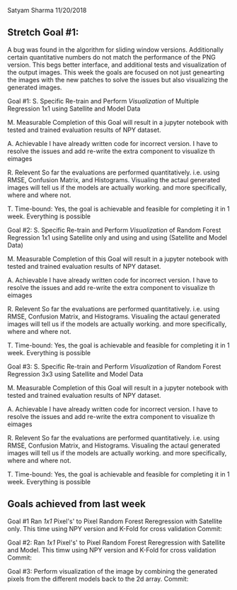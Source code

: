 Satyam Sharma
11/20/2018

## Stretch Goal #1: 
A bug was found in the algorithm for sliding window versions. Additionally certain quantitative numbers do not match the performance of the PNG version. This begs better interface, and additional tests and visualization of the output images. This week the goals are focused on not just genearting the images with the new patches to solve the issues but also visualizing the generated images. 

Goal #1:
S. Specific
Re-train and Perform *Visualization* of Multiple Regression 1x1 using Satellite and Model Data 

M. Measurable
Completion of this Goal will result in a jupyter notebook with tested and trained evaluation results of NPY dataset.

A. Achievable
I have already written code for incorrect version. I have to resolve the issues and add re-write the extra component to visualize th eimages

R. Relevent
So far the evaluations are performed quantitatively. i.e. using RMSE, Confusion Matrix, and Histograms. Visualing the actaul generated images will tell us if the models are actually working. and more specifically, where and where not.
 
T. Time-bound:
Yes, the goal is achievable and feasible for completing it in 1 week. Everything is possible



Goal #2:
S. Specific
Re-train and Perform *Visualization* of Random Forest Regression 1x1 using Satellite only and using and using (Satellite and Model Data) 

M. Measurable
Completion of this Goal will result in a jupyter notebook with tested and trained evaluation results of NPY dataset.

A. Achievable
I have already written code for incorrect version. I have to resolve the issues and add re-write the extra component to visualize th eimages

R. Relevent
So far the evaluations are performed quantitatively. i.e. using RMSE, Confusion Matrix, and Histograms. Visualing the actaul generated images will tell us if the models are actually working. and more specifically, where and where not.
 
T. Time-bound:
Yes, the goal is achievable and feasible for completing it in 1 week. Everything is possible




Goal #3:
S. Specific
Re-train and Perform *Visualization* of Random Forest Regression 3x3 using Satellite and Model Data 

M. Measurable
Completion of this Goal will result in a jupyter notebook with tested and trained evaluation results of NPY dataset.

A. Achievable
I have already written code for incorrect version. I have to resolve the issues and add re-write the extra component to visualize th eimages

R. Relevent
So far the evaluations are performed quantitatively. i.e. using RMSE, Confusion Matrix, and Histograms. Visualing the actaul generated images will tell us if the models are actually working. and more specifically, where and where not.
 
T. Time-bound:
Yes, the goal is achievable and feasible for completing it in 1 week. Everything is possible





## Goals achieved from last week
Goal #1
Ran *1x1* Pixel's' to Pixel Random Forest Reregression with Satellite only. This time using NPY version and K-Fold for cross validation
Commit:


Goal #2:
Ran *1x1* Pixel's' to Pixel Random Forest Reregression with Satellite and Model. This timw using NPY version and K-Fold for cross validation
Commit:


Goal #3:
Perform visualization of the image by combining the generated pixels from the different models back to the 2d array.
Commit:

